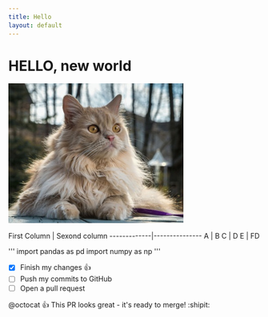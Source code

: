 ```yaml
---
title: Hello
layout: default
---
```


# HELLO, new world
![Image](images/persidskaya-koshka.jpg)

<p>
First Column | Sexond column
-------------|---------------
A | B
C | D
E | FD
</p>

''' import pandas as pd
import numpy as np
'''

- [x] Finish my changes :+1:
- [ ] Push my commits to GitHub
- [ ] Open a pull request

@octocat :+1: This PR looks great - it's ready to merge! :shipit:
